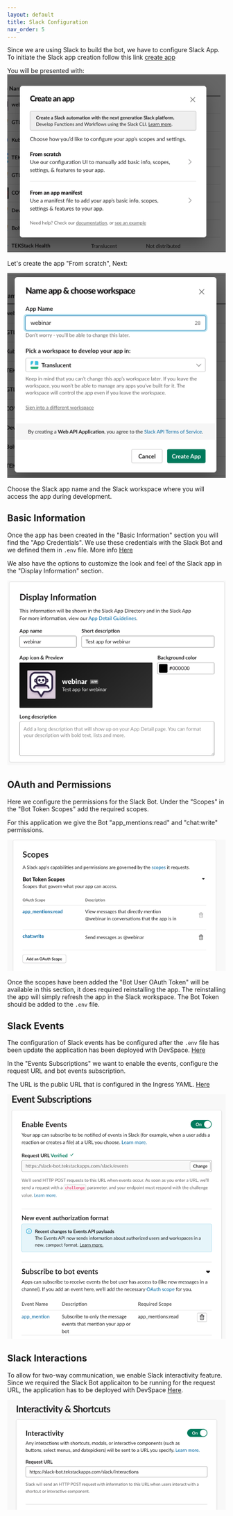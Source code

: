 ```yaml
---
layout: default
title: Slack Configuration
nav_order: 5
---
```


Since we are using Slack to build the bot, we have to configure Slack App. To initiate the Slack app creation follow this link [create app](https://api.slack.com/apps?new_app=1)

You will be presented with:
![create app](assets/img/slack_create_app.png)

Let's create the app "From scratch", Next:

![app name](assets/img/slack_app_name.png)

Choose the Slack app name and the Slack workspace where you will access the app during development.

## Basic Information

Once the app has been created in the "Basic Information" section you will find the "App Credentials". We use these credentials with the Slack Bot and we defined them in `.env` file. More info [Here](start.md)

We also have the options to customize the look and feel of the Slack app in the "Display Information" section.

![app name](assets/img/slack_display.png)

## OAuth and Permissions

Here we configure the permissions for the Slack Bot. Under the "Scopes" in the "Bot Token Scopes" add the required scopes.

For this application we give the Bot "app_mentions:read" and "chat:write" permissions.

![app scopes](assets/img/slack_scopes.png)

Once the scopes have been added the "Bot User OAuth Token" will be available in this section, it does required reinstalling the app. The reinstalling the app will simply refresh the app in the Slack workspace. The Bot Token should be added to the `.env` file.

## Slack Events

The configuration of Slack events has be configured after the `.env` file has been update the application has been deployed with DevSpace. [Here](app_dev.html)

In the "Events Subscriptions" we want to enable the events, configure the request URL and bot events subscription.

The URL is the public URL that is configured in the Ingress YAML. [Here](start.md)

![app events](assets/img/slack_events.png)

## Slack Interactions

To allow for two-way communication, we enable Slack interactivity feature. Since we required the Slack Bot applicaiton to be running for the request URL, the application has to be deployed with DevSpace [Here](app_dev.html).

![app interactions](assets/img/slack_interactions.png)
